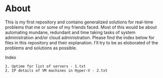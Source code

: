 # About

This is my first repository and contains generalized solutions for real-time problems that me or some of my friends faced. Most of this would be about automating mundane, redundant and time taking tasks of system administration and/or cloud administration. Please find the index below for files in this repository and their explanation. I'll try to be as eloborated of the problems and solutions as possible.

Index

	1. Uptime for list of servers - 1.txt
	2. IP details of VM machines in Hyper-V - 2.txt
